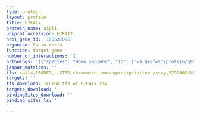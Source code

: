```yaml
---
type: protein
layout: protein
title: E7F4I7
protein_name: aipl1
uniprot_accession: E7F4I7
ncbi_gene_id: '100537095'
organism: Danio rerio
function: target gene
number_of_interactions: '1'
orthologs: '[{"species": "Homo sapiens", "id": ["<a href=\"/protein/q9nzn9\">Q9NZN9</a>"]}, {"species": "Mus musculus", "id": ["<a href=\"/protein/q924k1\">Q924K1</a>"]}, {"species": "Rattus norvegicus", "id": ["Q9JLG9"]}, {"species": "Drosophila melanogaster", "id": ["Q9VYT2"]}, {"species": "Caenorhabditis elegans", "id": ["Q18888"]}]'
jaspar_matrices: ''
tfs: sall4,F1QDF2,-,GTRD,chromatin immunoprecipitation assay,27924024%5Buid%5D,No
targets: ''
tfs_download: TFLink_tfs_of_E7F4I7.tsv
targets_download: ''
bindingSites_download: ''
binding_sites_ls: ''

---
```

